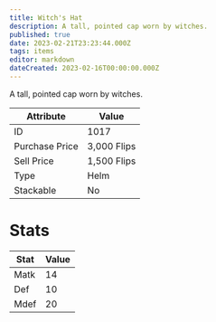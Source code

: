 ```yaml
---
title: Witch's Hat
description: A tall, pointed cap worn by witches.
published: true
date: 2023-02-21T23:23:44.000Z
tags: items
editor: markdown
dateCreated: 2023-02-16T00:00:00.000Z
---
```


A tall, pointed cap worn by witches.

|Attribute|Value|
|-|-|
|ID|1017|
|Purchase Price|3,000 Flips|
|Sell Price|1,500 Flips|
|Type|Helm|
|Stackable|No|

# Stats
|Stat|Value|
|-|-|
|Matk|14|
|Def|10|
|Mdef|20|
